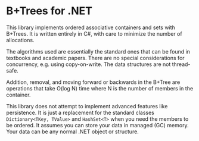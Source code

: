 B+Trees for .NET
================

This library implements ordered associative containers and sets with B+Trees.
It is written entirely in C#, with care to minimize the number of allocations.

The algorithms used are essentially the standard ones that can be found
in textbooks and academic papers.  There are no special considerations
for concurrency, e.g. using copy-on-write.  The data structures are not 
thread-safe.

Addition, removal, and moving forward or backwards in the B+Tree are
operations that take O(log N) time where N is the number of members
in the container.

This library does not attempt to implement advanced features like
persistence.  It is just a replacement for the standard classes
``Dictionary<TKey, TValue>`` and ``HashSet<T>`` when you need 
the members to be ordered.  It assumes you can store your data 
in managed (GC) memory.  Your data can be any normal .NET object
or structure.

